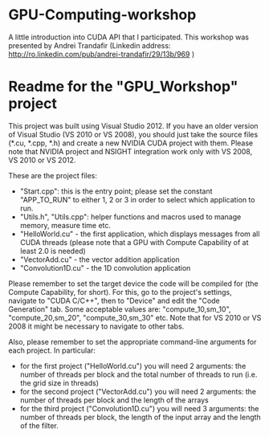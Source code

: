 GPU-Computing-workshop
======================

A little introduction into CUDA API that I participated.
This workshop was presented by Andrei Trandafir (Linkedin address: http://ro.linkedin.com/pub/andrei-trandafir/29/13b/969 )


Readme for the "GPU_Workshop" project
=====================================

This project was built using Visual Studio 2012. If you have an older version of Visual Studio (VS 2010 or VS 2008), you should just take the source files (*.cu, *.cpp, *.h) and create a new NVIDIA CUDA project with them. Please note that NVIDIA project and NSIGHT integration work only with VS 2008, VS 2010 or VS 2012.

These are the project files:
- "Start.cpp": this is the entry point; please set the constant "APP_TO_RUN" to either 1, 2 or 3 in order to select which application to run.
- "Utils.h", "Utils.cpp": helper functions and macros used to manage memory, measure time etc.
- "HelloWorld.cu" - the first application, which displays messages from all CUDA threads (please note that a GPU with Compute Capability of at least 2.0 is needed)
- "VectorAdd.cu" - the vector addition application
- "Convolution1D.cu" - the 1D convolution application

Please remember to set the target device the code will be compiled for (the Compute Capability, for short). For this, go to the project's settings, navigate to "CUDA C/C++", then to "Device" and edit the "Code Generation" tab. Some acceptable values are: "compute_10,sm_10", "compute_20,sm_20", "compute_30,sm_30" etc. Note that for VS 2010 or VS 2008 it might be necessary to navigate to other tabs.

Also, please remember to set the appropriate command-line arguments for each project. In particular:

- for the first project ("HelloWorld.cu") you will need 2 arguments: the number of threads per block and the total number of threads to run (i.e. the grid size in threads)
- for the second project ("VectorAdd.cu") you will need 2 arguments: the number of threads per block and the length of the arrays 
- for the third project ("Convolution1D.cu") you will need 3 arguments: the number of threads per block, the length of the input array and the length of the filter.

